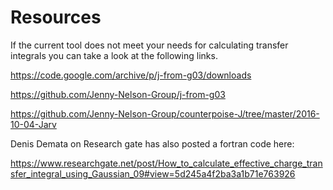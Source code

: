 # Resources

If the current tool does not meet your needs for calculating transfer integrals you can take a look at the following links. 

https://code.google.com/archive/p/j-from-g03/downloads

https://github.com/Jenny-Nelson-Group/j-from-g03

https://github.com/Jenny-Nelson-Group/counterpoise-J/tree/master/2016-10-04-Jarv

Denis Demata on Research gate has also posted a fortran code here:

https://www.researchgate.net/post/How_to_calculate_effective_charge_transfer_integral_using_Gaussian_09#view=5d245a4f2ba3a1b71e763926
